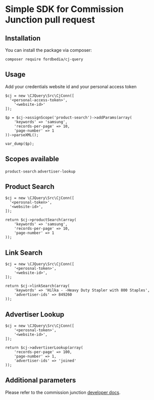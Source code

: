 # Simple SDK for Commission Junction pull request

## Installation

You can install the package via composer:

`composer require fordbedia/cj-query`

## Usage

Add your credentials website id and your personal access token

```
$cj = new \CJQuery\Src\CjConn([
  '<personal-access-token>',
	'<website-id>'
]);
		
$p = $cj->assignScope('product-search')->addParams(array(
    'keywords' => 'samsung',
    'records-per-page' => 10,
    'page-number' => 1
))->parseXML();

var_dump($p);
```

## Scopes available
`product-search`
`advertiser-lookup`

## Product Search

```
$cj = new \CJQuery\Src\CjConn([
  '<perosnal-token>',
  '<website-id>',
]);

return $cj->productSearch(array(
	'keywords' => 'samsung',
	'records-per-page' => 10,
	'page-number' => 1
));
```

## Link Search
```
$cj = new \CJQuery\Src\CjConn([
	'<perosnal-token>',
	'<website-id>',
]);
		
return $cj->linkSearch(array(
	'keywords' => 'Hilka - -Heavy Duty Stapler with 800 Staples',
	'advertiser-ids' => 849260
));
```

## Advertiser Lookup
```
$cj = new \CJQuery\Src\CjConn([
	'<perosnal-token>',
	'<website-id>',
]);
		
return $cj->advertiserLookup(array(
	'records-per-page' => 100,
	'page-number' => 1,
	'advertiser-ids' => 'joined'
));
```

## Additional parameters

Please refer to the commission junction [developer docs](https://developers.cj.com/).

